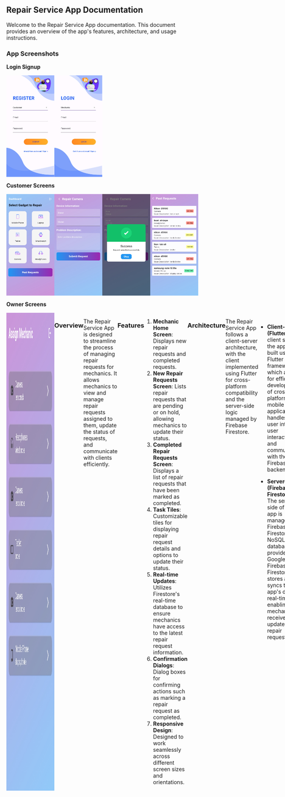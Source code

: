 ## Repair Service App Documentation

Welcome to the Repair Service App documentation. This document provides an overview of the app's features, architecture, and usage instructions.

### App Screenshots

**Login Signup**
<div style="display:flex;">
  <img src="AppScreenshots/Screenshot_20240505_122920.jpg" alt="Screenshot 1" style="width:25%;">
  <img src="AppScreenshots/Screenshot_20240505_122928.jpg" alt="Screenshot 2" style="width:25%;">
</div>

**Customer Screens**
<div style="display:flex;">
  <img src="AppScreenshots/Screenshot_20240505_122945.jpg" alt="Screenshot 3" style="width:25%;">
  <img src="AppScreenshots/Screenshot_20240505_144307.jpg" alt="Screenshot 3" style="width:25%;">
  <img src="AppScreenshots/Screenshot_20240505_144336.jpg" alt="Screenshot 3" style="width:25%;">
  <img src="AppScreenshots/Screenshot_20240505_153442.jpg" alt="Screenshot 3" style="width:25%;">  
</div>

**Owner Screens**
<div style="display:flex;">
  <img src="AppScreenshots/Screenshot_20240505_155832.jpg" alt="Screenshot 3" style="width:25%;">


### Overview

The Repair Service App is designed to streamline the process of managing repair requests for mechanics. It allows mechanics to view and manage repair requests assigned to them, update the status of requests, and communicate with clients efficiently.

### Features

1. **Mechanic Home Screen**: Displays new repair requests and completed requests.
2. **New Repair Requests Screen**: Lists repair requests that are pending or on hold, allowing mechanics to update their status.
3. **Completed Repair Requests Screen**: Displays a list of repair requests that have been marked as completed.
4. **Task Tiles**: Customizable tiles for displaying repair request details and options to update their status.
5. **Real-time Updates**: Utilizes Firestore's real-time database to ensure mechanics have access to the latest repair request information.
6. **Confirmation Dialogs**: Dialog boxes for confirming actions such as marking a repair request as completed.
7. **Responsive Design**: Designed to work seamlessly across different screen sizes and orientations.

### Architecture

The Repair Service App follows a client-server architecture, with the client implemented using Flutter for cross-platform compatibility and the server-side logic managed by Firebase Firestore.

- **Client-Side (Flutter)**: The client side of the app is built using the Flutter framework, which allows for efficient development of cross-platform mobile applications. It handles the user interface, user interactions, and communicates with the Firebase backend.
  
- **Server-Side (Firebase Firestore)**: The server side of the app is managed by Firebase Firestore, a NoSQL cloud database provided by Google Firebase. Firestore stores and syncs the app's data in real-time, enabling mechanics to receive instant updates on repair requests.

### How to Run

#### Installation

To run the Repair Service App, follow these steps to set up your development environment:

1. **Install Flutter**: Ensure you have Flutter SDK installed on your machine. You can download and install Flutter from the [official Flutter website](https://flutter.dev/docs/get-started/install).

2. **Set Up an IDE**: Choose your preferred IDE for Flutter development. Popular options include Android Studio, Visual Studio Code, and IntelliJ IDEA. Install the necessary plugins/extensions for Flutter development in your chosen IDE.

3. **Clone the Project Repository**: Clone the project repository from <a>https://github.com/Vishnu-Deepan/repair-service</a> to your local machine using Git or by downloading the ZIP file.

   ```bash
   git clone https://github.com/Vishnu-Deepan/repair-service
   ```

4. **Navigate to the Project Directory**: Open a terminal/command prompt window and navigate to the root directory of the cloned project.

   ```bash
   cd repair_service
   ```

5. **Install Dependencies**: Run the following command to install the dependencies required for the project using Flutter's package manager, pub:

   ```bash
   flutter pub get
   ```

#### Running the App

Once you have completed the installation steps, you can run the Repair Service App on an emulator or connected device:

1. **Start Emulator or Connect Device**: Start an Android emulator or connect a physical device to your development machine.

2. **Run the App**: Use the following command to build and run the app on the emulator or connected device:

   ```bash
   flutter run
   ```

3. **Explore the App**: Once the app is running, you can explore its features and functionality.

### Note:

- Ensure you have a stable internet connection during the initial setup to download dependencies and packages.
- Make sure your development environment meets the [minimum requirements](https://flutter.dev/docs/get-started/install) for running Flutter apps.

---
